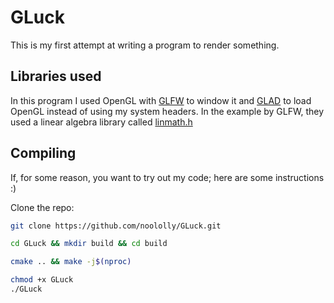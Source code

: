 # GLuck

This is my first attempt at writing a program to render something.

## Libraries used

In this program I used OpenGL with [GLFW](https://www.glfw.org/) to window it and [GLAD](https://github.com/Dav1dde/glad) to load OpenGL instead of using my system headers.
In the example by GLFW, they used a linear algebra library called [linmath.h](https://github.com/datenwolf/linmath.h) 

## Compiling

If, for some reason, you want to try out my code; here are some instructions :)

Clone the repo:
```bash
git clone https://github.com/noololly/GLuck.git
```
```bash
cd GLuck && mkdir build && cd build
```
```bash
cmake .. && make -j$(nproc)
```
```bash
chmod +x GLuck
./GLuck
```
